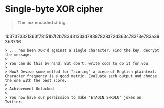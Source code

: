 # Single-byte XOR cipher

> The hex encoded string:
>
>```
1b37373331363f78151b7f2b783431333d78397828372d363c78373e783a393b3736
```
> ... has been XOR'd against a single character. Find the key, decrypt the message.
>
> You can do this by hand. But don't: write code to do it for you.
>
> How? Devise some method for "scoring" a piece of English plaintext. Character frequency is a good metric. Evaluate each output and choose the one with the best score.
>
> Achievement Unlocked
>
> You now have our permission to make "ETAOIN SHRDLU" jokes on Twitter.
